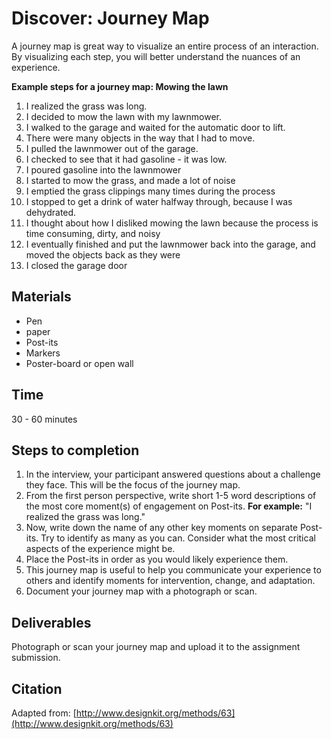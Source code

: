 # Discover: Journey Map

A journey map is great way to visualize an entire process of an interaction. By visualizing each step, you will better understand the nuances of an experience.

**Example steps for a journey map: Mowing the lawn**

1. I realized the grass was long.
2. I decided to mow the lawn with my lawnmower.
3. I walked to the garage and waited for the automatic door to lift.
4. There were many objects in the way that I had to move.
5. I pulled the lawnmower out of the garage.
6. I checked to see that it had gasoline - it was low.
7. I poured gasoline into the lawnmower
8. I started to mow the grass, and made a lot of noise
9. I emptied the grass clippings many times during the process
10. I stopped to get a drink of water halfway through, because I was dehydrated.
11. I thought about how I disliked mowing the lawn because the process is time consuming, dirty, and noisy
12. I eventually finished and put the lawnmower back into the garage, and moved the objects back as they were
13. I closed the garage door

## Materials

* Pen
* paper
* Post-its
* Markers
* Poster-board or open wall

## Time

30 - 60 minutes

## Steps to completion

1. In the interview, your participant answered questions about a challenge they face. This will be the focus of the journey map.
2. From the first person perspective, write short 1-5 word descriptions of the most core moment\(s\) of engagement on Post-its. **For example:** "I realized the grass was long."
3. Now, write down the name of any other key moments on separate Post-its. Try to identify as many as you can. Consider what the most critical aspects of the experience might be. 
4. Place the Post-its in order as you would likely experience them.
5. This journey map is useful to help you communicate your experience to others and identify moments for intervention, change, and adaptation.
6. Document your journey map with a photograph or scan.

## Deliverables

Photograph or scan your journey map and upload it to the assignment submission.

## Citation

Adapted from: [http://www.designkit.org/methods/63](http://www.designkit.org/methods/63)

